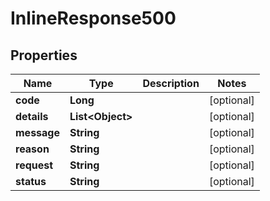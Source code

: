 

# InlineResponse500

## Properties

Name | Type | Description | Notes
------------ | ------------- | ------------- | -------------
**code** | **Long** |  |  [optional]
**details** | **List&lt;Object&gt;** |  |  [optional]
**message** | **String** |  |  [optional]
**reason** | **String** |  |  [optional]
**request** | **String** |  |  [optional]
**status** | **String** |  |  [optional]



